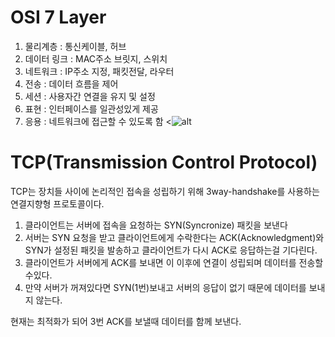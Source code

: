 # OSI 7 Layer
1. 물리계층 : 통신케이블, 허브
2. 데이터 링크 : MAC주소 브릿지, 스위치
3. 네트워크 : IP주소 지정, 패킷전달, 라우터
4. 전송 : 데이터 흐름을 제어
5. 세션 : 사용자간 연결을 유지 및 설정
6. 표현 : 인터페이스를 일관성있게 제공
7. 응용 : 네트워크에 접근할 수 있도록 함
<![alt](https://s3.us-west-2.amazonaws.com/secure.notion-static.com/7b52f43e-94c0-419c-a338-53635abd7e76/Screen_Shot_2022-09-10_at_21.49.27.png?X-Amz-Algorithm=AWS4-HMAC-SHA256&X-Amz-Content-Sha256=UNSIGNED-PAYLOAD&X-Amz-Credential=AKIAT73L2G45EIPT3X45%2F20220916%2Fus-west-2%2Fs3%2Faws4_request&X-Amz-Date=20220916T125956Z&X-Amz-Expires=86400&X-Amz-Signature=2b0c6c4b877e4c591d13822e8da74ed415e3c54fe4ecff259c5274966de8b029&X-Amz-SignedHeaders=host&response-content-disposition=filename%20%3D%22Screen%2520Shot%25202022-09-10%2520at%252021.49.27.png%22&x-id=GetObject)

# TCP(Transmission Control Protocol)
TCP는 장치들 사이에 논리적인 접속을 성립하기 위해 3way-handshake를 사용하는 연결지향형 프로토콜이다.

1. 클라이언트는 서버에 접속을 요청하는 SYN(Syncronize) 패킷을 보낸다 
2. 서버는 SYN 요청을 받고 클라이언트에게 수락한다는 ACK(Acknowledgment)와 SYN가 설정된 패킷을 발송하고 클라이언트가 다시 ACK로 응답하는걸 기다린다.
3. 클라이언트가 서버에게 ACK를 보내면 이 이후에 연결이 성립되며 데이터를 전송할수있다.
4. 만약 서버가 꺼져있다면 SYN(1번)보내고 서버의 응답이 없기 때문에 데이터를 보내지 않는다.

현재는 최적화가 되어 3번 ACK를 보낼때 데이터를 함께 보낸다.
